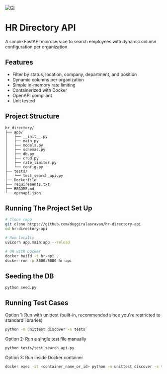 [![CI](https://github.com/duggiralasravan/hr-directory-api/actions/workflows/ci.yml/badge.svg)](https://github.com/duggiralasravan/hr-directory-api/actions)

# HR Directory API

A simple FastAPI microservice to search employees with dynamic column configuration per organization.

## Features
- Filter by status, location, company, department, and position
- Dynamic columns per organization
- Simple in-memory rate limiting
- Containerized with Docker
- OpenAPI compliant
- Unit tested

## Project Structure
```shell
hr_directory/
├── app/
│   ├── __init__.py
│   ├── main.py
│   ├── models.py
│   ├── schemas.py
│   ├── db.py
│   ├── crud.py
│   ├── rate_limiter.py
│   └── config.py
├── tests/
│   └── test_search_api.py
├── Dockerfile
├── requirements.txt
├── README.md
└── openapi.json
```

## Running The Project Set Up
```bash
# Clone repo
git clone https://github.com/duggiralasravan/hr-directory-api
cd hr-directory-api

# Run locally
uvicorn app.main:app --reload

# OR with Docker
docker build -t hr-api .
docker run -p 8000:8000 hr-api
```

## Seeding the DB

```bash
python seed.py
```

## Running Test Cases
Option 1: Run with unittest (built-in, recommended since you're restricted to standard libraries)

```bash
python -m unittest discover -s tests
```
Option 2: Run a single test file manually

```bash
python tests/test_search_api.py
```

Option 3: Run inside Docker container
```bash
docker exec -it <container_name_or_id> python -m unittest discover -s tests
```
